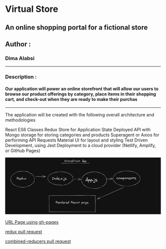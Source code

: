 # Virtual Store
## An online shopping portal for a fictional store

 ## Author :
 
 ### Dima Alabsi


-------------------------
### Description :
#### Our application will power an online storefront that will allow our users to browse our product offerings by category, place items in their shopping cart, and check-out when they are ready to make their purchas


-------
The application will be created with the following overall architecture and methodologies

React
ES6 Classes
Redux Store for Application State
Deployed API with Mongo storage for storing categories and products
Superagent or Axios for performing API Requests
Material UI for layout and styling
Test Driven Development, using Jest
Deployment to a cloud provider (Netlify, Amplify, or GitHub Pages)


![uml](img/UML.png)

[URL Page using gh-pages](https://dimaalabsi.github.io/storefront/)


 [redux pull request](https://github.com/DimaAlabsi/storefront/pull/1)

  [combined-reducers pull request](https://github.com/DimaAlabsi/storefront/pull/2)